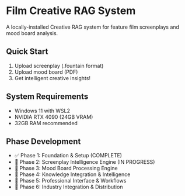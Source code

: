 # Film Creative RAG System

A locally-installed Creative RAG system for feature film screenplays and mood board analysis.

## Quick Start
1. Upload screenplay (.fountain format)
2. Upload mood board (PDF)
3. Get intelligent creative insights!

## System Requirements
- Windows 11 with WSL2
- NVIDIA RTX 4090 (24GB VRAM)
- 32GB RAM recommended

## Phase Development
- ✅ Phase 1: Foundation & Setup (COMPLETE)
- 🚧 Phase 2: Screenplay Intelligence Engine (IN PROGRESS)
- 📅 Phase 3: Mood Board Processing Engine
- 📅 Phase 4: Knowledge Integration & Intelligence
- 📅 Phase 5: Professional Interface & Workflows
- 📅 Phase 6: Industry Integration & Distribution
